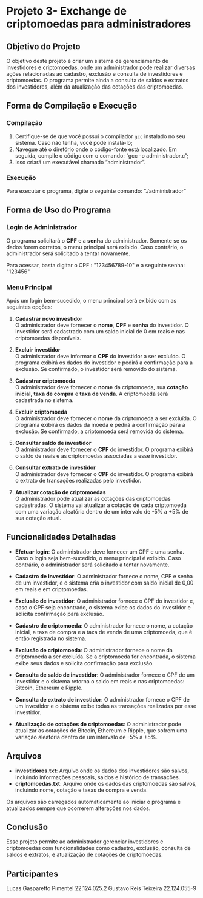 # Projeto 3- Exchange de criptomoedas para administradores

## Objetivo do Projeto

O objetivo deste projeto é criar um sistema de gerenciamento de investidores e criptomoedas, onde um administrador pode realizar diversas ações relacionadas ao cadastro, exclusão e consulta de investidores e criptomoedas. O programa permite ainda a consulta de saldos e extratos dos investidores, além da atualização das cotações das criptomoedas.

## Forma de Compilação e Execução

### Compilação

1.	Certifique-se de que você possui o compilador `gcc` instalado no seu sistema. Caso não tenha, você pode instalá-lo;
2.	Navegue até o diretório onde o código-fonte está localizado. Em seguida, compile o código com o comando:  “gcc -o administrador.c”;
3.	Isso criará um executável chamado “administrador”.

### Execução
Para executar o programa, digite o seguinte comando:  “./administrador”

## Forma de Uso do Programa

### Login de Administrador

O programa solicitará o **CPF** e a **senha** do administrador. Somente se os dados forem corretos, o menu principal será exibido. Caso contrário, o administrador será solicitado a tentar novamente.

Para acessar, basta digitar o CPF : "123456789-10" e a seguinte senha: "123456"

### Menu Principal

Após um login bem-sucedido, o menu principal será exibido com as seguintes opções:

1. **Cadastrar novo investidor**  
   O administrador deve fornecer o **nome**, **CPF** e **senha** do investidor. O investidor será cadastrado com um saldo inicial de 0 em reais e nas criptomoedas disponíveis.

2. **Excluir investidor**  
   O administrador deve informar o **CPF** do investidor a ser excluído. O programa exibirá os dados do investidor e pedirá a confirmação para a exclusão. Se confirmado, o investidor será removido do sistema.

3. **Cadastrar criptomoeda**  
   O administrador deve fornecer o **nome** da criptomoeda, sua **cotação inicial**, **taxa de compra** e **taxa de venda**. A criptomoeda será cadastrada no sistema.

4. **Excluir criptomoeda**  
   O administrador deve fornecer o **nome** da criptomoeda a ser excluída. O programa exibirá os dados da moeda e pedirá a confirmação para a exclusão. Se confirmado, a criptomoeda será removida do sistema.

5. **Consultar saldo de investidor**  
   O administrador deve fornecer o **CPF** do investidor. O programa exibirá o saldo de reais e as criptomoedas associadas a esse investidor.

6. **Consultar extrato de investidor**  
   O administrador deve fornecer o **CPF** do investidor. O programa exibirá o extrato de transações realizadas pelo investidor.

7. **Atualizar cotação de criptomoedas**  
   O administrador pode atualizar as cotações das criptomoedas cadastradas. O sistema vai atualizar a cotação de cada criptomoeda com uma variação aleatória dentro de um intervalo de -5% a +5% de sua cotação atual.

## Funcionalidades Detalhadas

- **Efetuar login**:  O administrador deve fornecer um CPF e uma senha. Caso o login seja bem-sucedido, o menu principal é exibido. Caso contrário, o administrador será solicitado a tentar novamente.
  
- **Cadastro de investidor**:  O administrador fornece o nome, CPF e senha de um investidor, e o sistema cria o investidor com saldo inicial de 0,00 em reais e em criptomoedas.

- **Exclusão de investidor**:  O administrador fornece o CPF do investidor e, caso o CPF seja encontrado, o sistema exibe os dados do investidor e solicita confirmação para exclusão.

- **Cadastro de criptomoeda**:  O administrador fornece o nome, a cotação inicial, a taxa de compra e a taxa de venda de uma criptomoeda, que é então registrada no sistema.

- **Exclusão de criptomoeda**:  O administrador fornece o nome da criptomoeda a ser excluída. Se a criptomoeda for encontrada, o sistema exibe seus dados e solicita confirmação para exclusão.

- **Consulta de saldo de investidor**:  O administrador fornece o CPF de um investidor e o sistema retorna o saldo em reais e nas criptomoedas:  Bitcoin, Ethereum e Ripple.

- **Consulta de extrato de investidor**:  O administrador fornece o CPF de um investidor e o sistema exibe todas as transações realizadas por esse investidor.

- **Atualização de cotações de criptomoedas**:  O administrador pode atualizar as cotações de Bitcoin, Ethereum e Ripple, que sofrem uma variação aleatória dentro de um intervalo de -5% a +5%.

## Arquivos

- **investidores.txt**: Arquivo onde os dados dos investidores são salvos, incluindo informações pessoais, saldos e histórico de transações.
- **criptomoedas.txt**: Arquivo onde os dados das criptomoedas são salvos, incluindo nome, cotação e taxas de compra e venda.

Os arquivos são carregados automaticamente ao iniciar o programa e atualizados sempre que ocorrerem alterações nos dados.

## Conclusão

Esse projeto permite ao administrador gerenciar investidores e criptomoedas com funcionalidades como cadastro, exclusão, consulta de saldos e extratos, e atualização de cotações de criptomoedas.

## Participantes

Lucas Gasparetto Pimentel 22.124.025.2
Gustavo Reis Teixeira 22.124.055-9

